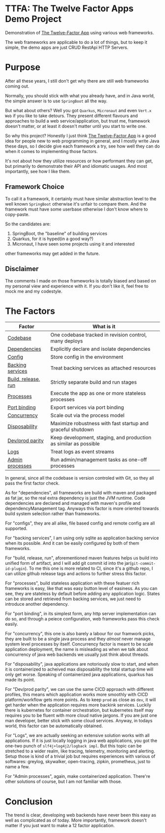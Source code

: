 # TTFA: The Twelve Factor Apps Demo Project

Demonstration of [The Twelve-Factor App](https://12factor.net/codebase) using various web frameworks.

The web frameworks are applicable to do a lot of things, but to keep it simple, the demo apps are just CRUD RestApi HTTP Servers.

# Purpose

After all these years, I still don't get why there are still web frameworks coming out.

Normally, you should stick with what you already have, and in Java world, the simple answer is to use `SpringBoot` all
the way.

But what about others? Well you got `Quarkus`, `Micronaut` and even `Vert.x Web` if you like to take detours.
They present different flavours and approaches to build a web service/application, but trust me,
framework doesn't matter, or at least it doesn't matter until you start to write one.

So why this project? Honestly I just think [The Twelve-Factor App](https://12factor.net/codebase) is a good idea for
people
new to web programming in general, and I mostly write Java these days, so I decide give each framework a try, see how
well
they can do when it comes to implementing those factors.

It's not about how they utilize resources or how performant they can get, but primarily to demonstrate their API and
idiomatic usages.
And most importantly, see how I like them.

## Framework Choice

To call it a framework, it certainly must have similar abstraction level to the well known `SpringBoot` otherwise it's
unfair  to compare them. And the framework must have some userbase otherwise I don't know where to copy-paste.

So the candidates are:

1. SpringBoot, the "baseline" of building services
2. Quarkus, for it is hyped(in a good way?)
3. Micronaut, I have seen some projects using it and interested

other frameworks may get added in the future.

## Disclaimer

The comments I made on those frameworks is totally biased and based on my personal view and experience with it.
If you don't like it, feel free to mock me and my codestyle.

# The Factors

| Factor                                                        | What is it                                                       |
|---------------------------------------------------------------|------------------------------------------------------------------|
| [Codebase](https://12factor.net/codebase)                     | One codebase tracked in revision control, many deploys           |
| [Dependencies](https://12factor.net/dependencies)             | Explicitly declare and isolate dependencies                      |
| [Config](https://12factor.net/config)                         | Store config in the environment                                  |
| [Backing services](https://12factor.net/backing-services)     | Treat backing services as attached resources                     |
| [Build, release, run](https://12factor.net/build-release-run) | Strictly separate build and run stages                           |
| [Processes](https://12factor.net/processes)                   | Execute the app as one or more stateless processes               |
| [Port binding](https://12factor.net/port-binding)             | Export services via port binding                                 |
| [Concurrency](https://12factor.net/concurrency)               | Scale out via the process model                                  |
| [Disposability](https://12factor.net/disposability)           | Maximize robustness with fast startup and graceful shutdown      |
| [Dev/prod parity](https://12factor.net/dev-prod-parity)       | Keep development, staging, and production as similar as possible |
| [Logs](https://12factor.net/logs)                             | Treat logs as event streams                                      |
| [Admin processes](https://12factor.net/admin-processes)       | Run admin/management tasks as one-off processes                  |

In general, since all the codebase is version controled with Git, so they all pass the first factor check.

As for "dependencies", all frameworks are build with maven and packaged as fat jar, so the real extra dependency is just the JVM runtime. Code dependencies are declared and managed with maven's profile and dependencyManagement tag. Anyways this factor is more oriented towards build system selection rather than frameworks.

For "configs", they are all alike, file based config and remote config are all supported.

For "backing services", I am using only sqlite as application backing service when its possible. And it can be easily configured by both of them frameworks.

For "build, release, run", aforementioned maven features helps us build into unified form of artifact, and I will add git commit id into the jar(`git-commit-id-plugin`). To me this one is more related to CI, since it's a github repo, I can utilize github release tags and actions to further stress this factor.

For "processes", build stateless application with these featuer rich frameworks is easy, like that was easy button level of easiness. As you can see, they are stateless by default before adding any application logic. States can be stored and retrieved from backing services, we just need to introduce another dependency.

For "port binding", in its simplest form, any http server implementation can do so, and through a peiece configuration, web frameworks pass this check easily.

For "concurrency", this one is also barely a labour for our framwork picks, they are built to be a single java process and they _almost_ never manage system level processes by itself. Concurrency factor is meant to be scale application deployment, the name is misleading as when we talk about concurrency of java web backends we usually just think about threads.

For "disposability", java applications are notoriously slow to start, and when it is containerized to acheived max disposability the total startup time will only get worse. Speaking of containerized java applications, quarkus has made its point.

For "Dev/prod parity", we can use the same CICD approach with different profiles, this means which application works more smoothly with CICD platform/workflow gets more points. As to keep `prod` as close as `dev`, it will get harder when the application requires more backink services. Luckily there is kubernetes for container orchestration, but kubernetes itself may requires you to be fluent with more cloud native jargons. If you are just one man developer, better stick with some cloud services. Anyway, in todays world, this factor can be automatically obtained.

For "Logs", we are actually seeking an extensive solution works with all applications. If it is just locally logging in java web applications, you got the one-two punch of `slf4j+log4j2/logback impl`. But this topic can be stretched to a wider realm, like tracing, telemetry, monitoring and alerting. Setup those is kind of a trivial job but requires experiences with various of softwares: greylog, skywalker, open-tracing, zipkin, prometheus, just to name a few.

For "Admin processes", again, make containerized application. There're other solutions of course, but I am not familiar with those.

# Conclusion
The trend is clear, developing web backends have never been this easy as well as complicated as of today. 
More importantly, framework doesn't matter if you just want to make a 12 factor application.

